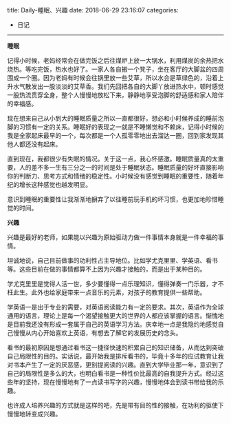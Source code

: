 title: Daily-睡眠、兴趣
date: 2018-06-29 23:16:07
categories:
- 日记

---

**睡眠**

记得小时候，老妈经常会在做完饭之后往煤炉上放一大锅水，利用煤炭的余热把水烧热。等吃完饭，热水也好了。一家人各自搬一个凳子，坐在客厅的大脚盆的四周围成一个圈。因为老妈有时候会往锅里放一些艾草，所以水会是草绿色的，沿着上升水气散发出一股淡淡的艾草香。我们先回把各自的大脚丫放进热水中，顿时感觉一股热流贯穿全身，整个人慢慢地放松下来，静静地享受泡脚的舒适感和家人陪伴的幸福感。

现在想来自己从小到大的睡眠质量之所以一直都很好，想必和小时候养成的睡前泡脚的习惯有一定的关系。睡眠好的表现之一就是不睡懒觉和不赖床，记得小时候的我是全家起床最早的一个，每次都是一个人孤零零地出去溜达一圈，回到家发现其他人都还没有起床。

直到现在，我都很少有失眠的情况。关于这一点，我心怀感激。睡眠质量真的太重要，人的差不多一生有三分之一的时间是处于睡眠状态。睡眠质量的好坏直接影响你的判断力、思考方式和情绪的稳定性。小时候没有感觉到睡眠的重要性，随着年纪的增长这种感觉也越发明显。

意识到睡眠的重要性让我渐渐地摒弃了以往睡前玩手机的坏习惯，也更加地珍惜睡觉的时间。

**兴趣**

兴趣是最好的老师，如果能以兴趣为原始驱动力做一件事情本身就是一件幸福的事情。

坦诚地说，自己目前做事的功利性占主导地位。比如学尤克里里、学英语、看书等。这些目前在做的事情都算不上因为兴趣才接触的，而是出于某种目的。

学尤克里里是觉得人活一世，多少要懂得一点乐理知识，懂得弹奏一门乐器，才不枉此生。此外也给家庭带来一点音乐的元素，对孩子的教育提供一些帮助。

学英语一是出于专业的需要，对英语阅读能力有一定的要求。其次，英语作为全球通用的语言，理论上是每一个渴望接触更大的世界的人都应该掌握的语言。惭愧地是目前我还没有形成一套属于自己的英语学习方法。庆幸地一点是我隐约地感觉自己慢慢从内心开始喜欢上英语，有想去了解它的发展历史的念头。

看书的最初原因是想通过看书这一捷径快速的积累自己的知识储备，从而达到突破自己局限性的目的。实话说，最开始我是排斥看书的，毕竟十多年的应试教育让我对书本产生了一定的厌恶感，更别提阅读的兴趣。直到大学毕业那一年，意识到了自己的局限性是多么的大，也明白看书是一种性价比最高的自我提升方式。经过这些年的坚持，现在慢慢地有了一点读书写字的兴趣，慢慢地体会到读书带给我的乐趣。

也许成人培养兴趣的方式就是这样的吧，先是带有目的性的接触，在功利的驱使下慢慢地转变成兴趣。




